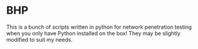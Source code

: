# BHP

This is a bunch of scripts written in python for network penetration testing when you only have Python installed on the box! They may be slightly modified to suit my needs.
